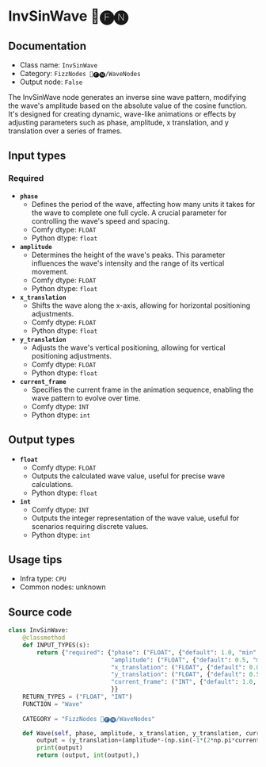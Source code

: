 # InvSinWave 📅🅕🅝
## Documentation
- Class name: `InvSinWave`
- Category: `FizzNodes 📅🅕🅝/WaveNodes`
- Output node: `False`

The InvSinWave node generates an inverse sine wave pattern, modifying the wave's amplitude based on the absolute value of the cosine function. It's designed for creating dynamic, wave-like animations or effects by adjusting parameters such as phase, amplitude, x translation, and y translation over a series of frames.
## Input types
### Required
- **`phase`**
    - Defines the period of the wave, affecting how many units it takes for the wave to complete one full cycle. A crucial parameter for controlling the wave's speed and spacing.
    - Comfy dtype: `FLOAT`
    - Python dtype: `float`
- **`amplitude`**
    - Determines the height of the wave's peaks. This parameter influences the wave's intensity and the range of its vertical movement.
    - Comfy dtype: `FLOAT`
    - Python dtype: `float`
- **`x_translation`**
    - Shifts the wave along the x-axis, allowing for horizontal positioning adjustments.
    - Comfy dtype: `FLOAT`
    - Python dtype: `float`
- **`y_translation`**
    - Adjusts the wave's vertical positioning, allowing for vertical positioning adjustments.
    - Comfy dtype: `FLOAT`
    - Python dtype: `float`
- **`current_frame`**
    - Specifies the current frame in the animation sequence, enabling the wave pattern to evolve over time.
    - Comfy dtype: `INT`
    - Python dtype: `int`
## Output types
- **`float`**
    - Comfy dtype: `FLOAT`
    - Outputs the calculated wave value, useful for precise wave calculations.
    - Python dtype: `float`
- **`int`**
    - Comfy dtype: `INT`
    - Outputs the integer representation of the wave value, useful for scenarios requiring discrete values.
    - Python dtype: `int`
## Usage tips
- Infra type: `CPU`
- Common nodes: unknown


## Source code
```python
class InvSinWave:
    @classmethod
    def INPUT_TYPES(s):
        return {"required": {"phase": ("FLOAT", {"default": 1.0, "min": 0.0, "max": 9999.0, "step": 1.0}),
                             "amplitude": ("FLOAT", {"default": 0.5, "min": 0.0, "max": 9999.0, "step": 0.1}),
                             "x_translation": ("FLOAT", {"default": 0.0, "min": 0.0, "max": 9999.0, "step": 1.0}),
                             "y_translation": ("FLOAT", {"default": 0.5, "min": 0.0, "max": 9999.0, "step": 0.05}),
                             "current_frame": ("INT", {"default": 1.0, "min": 0.0, "max": 9999.0, "step": 1.0}),
                             }}
    RETURN_TYPES = ("FLOAT", "INT")
    FUNCTION = "Wave"
    
    CATEGORY = "FizzNodes 📅🅕🅝/WaveNodes"

    def Wave(self, phase, amplitude, x_translation, y_translation, current_frame):
        output = (y_translation+(amplitude*-(np.sin(-1*(2*np.pi*current_frame/phase-x_translation)))))
        print(output)
        return (output, int(output),)

```

